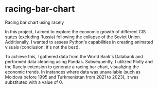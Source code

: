 # racing-bar-chart
Racing bar chart using racely

In this project, I aimed to explore the economic growth of different CIS states (excluding Russia) following the collapse of the Soviet Union. Additionally, I wanted to assess Python's capabilities in creating animated visuals (conclusion: it's not the best).

To achieve this, I gathered data from the World Bank's Databank and performed data cleaning using Pandas. Subsequently, I utilized Plotly and the Racely extension to generate a racing bar chart, visualizing the economic trends. In instances where data was unavailable (such as Moldova before 1995 and Turkmenistan from 2021 to 2023), it was substituted with a value of 0. 
